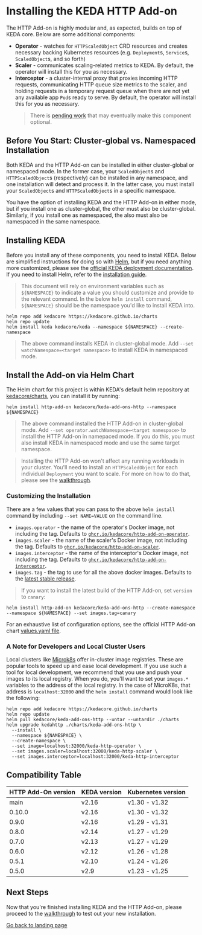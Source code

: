 # Installing the KEDA HTTP Add-on

The HTTP Add-on is highly modular and, as expected, builds on top of KEDA core. Below are some additional components:

- **Operator** - watches for `HTTPScaledObject` CRD resources and creates necessary backing Kubernetes resources (e.g. `Deployment`s, `Service`s, `ScaledObject`s, and so forth)
- **Scaler** - communicates scaling-related metrics to KEDA. By default, the operator will install this for you as necessary.
- **Interceptor** - a cluster-internal proxy that proxies incoming HTTP requests, communicating HTTP queue size metrics to the scaler, and holding requests in a temporary request queue when there are not yet any available app `Pod`s ready to serve. By default, the operator will install this for you as necessary.
    >There is [pending work](https://github.com/kedacore/http-add-on/issues/354) that may eventually make this component optional.

## Before You Start: Cluster-global vs. Namespaced Installation

Both KEDA and the HTTP Add-on can be installed in either cluster-global or namespaced mode. In the former case, your `ScaledObject`s and `HTTPScaledObject`s (respectively) can be installed in any namespace, and one installation will detect and process it. In the latter case, you must install your `ScaledObject`s and `HTTPScaledObject`s in a specific namespace.

You have the option of installing KEDA and the HTTP Add-on in either mode, but if you install one as cluster-global, the other must also be cluster-global. Similarly, if you install one as namespaced, the also must also be namespaced in the same namespace.
## Installing KEDA

Before you install any of these components, you need to install KEDA. Below are simplified instructions for doing so with [Helm](https://helm.sh), but if you need anything more customized, please see the [official KEDA deployment documentation](https://keda.sh/docs/2.0/deploy/). If you need to install Helm, refer to the [installation guide](https://helm.sh/docs/intro/install/).

>This document will rely on environment variables such as `${NAMESPACE}` to indicate a value you should customize and provide to the relevant command. In the below `helm install` command, `${NAMESPACE}` should be the namespace you'd like to install KEDA into.

```console
helm repo add kedacore https://kedacore.github.io/charts
helm repo update
helm install keda kedacore/keda --namespace ${NAMESPACE} --create-namespace
```

>The above command installs KEDA in cluster-global mode. Add `--set watchNamespace=<target namespace>` to install KEDA in namespaced mode.

## Install the Add-on via Helm Chart

The Helm chart for this project is within KEDA's default helm repository at [kedacore/charts](http://github.com/kedacore/charts), you can install it by running:

```console
helm install http-add-on kedacore/keda-add-ons-http --namespace ${NAMESPACE}
```
>The above command installed the HTTP Add-on in cluster-global mode. Add `--set operator.watchNamespace=<target namespace>` to install the HTTP Add-on in namepaced mode. If you do this, you must also install KEDA in namespaced mode and use the same target namespace.

>Installing the HTTP Add-on won't affect any running workloads in your cluster. You'll need to install an `HTTPScaledObject` for each individual `Deployment` you want to scale. For more on how to do that, please see the [walkthrough](./walkthrough.md).

### Customizing the Installation

There are a few values that you can pass to the above `helm install` command by including `--set NAME=VALUE` on the command line.

- `images.operator` - the name of the operator's Docker image, not including the tag. Defaults to [`ghcr.io/kedacore/http-add-on-operator`](https://github.com/kedacore/http-add-on/pkgs/container/http-add-on-operator).
- `images.scaler` - the name of the scaler's Docker image, not including the tag.  Defaults to [`ghcr.io/kedacore/http-add-on-scaler`](https://github.com/kedacore/http-add-on/pkgs/container/http-add-on-scaler).
- `images.interceptor` - the name of the interceptor's Docker image, not including the tag. Defaults to [`ghcr.io/kedacore/http-add-on-interceptor`](https://github.com/kedacore/http-add-on/pkgs/container/http-add-on-interceptor).
- `images.tag` - the tag to use for all the above docker images. Defaults to the [latest stable release](https://github.com/kedacore/http-add-on/releases).

>If you want to install the latest build of the HTTP Add-on, set `version` to `canary`:

```console
helm install http-add-on kedacore/keda-add-ons-http --create-namespace --namespace ${NAMESPACE} --set images.tag=canary
```

For an exhaustive list of configuration options, see the official HTTP Add-on chart [values.yaml file](https://github.com/kedacore/charts/blob/master/http-add-on/values.yaml).

### A Note for Developers and Local Cluster Users

Local clusters like [Microk8s](https://microk8s.io/) offer in-cluster image registries. These are popular tools to speed up and ease local development. If you use such a tool for local development, we recommend that you use and push your images to its local registry. When you do, you'll want to set your `images.*` variables to the address of the local registry. In the case of MicroK8s, that address is `localhost:32000` and the `helm install` command would look like the following:

```console
helm repo add kedacore https://kedacore.github.io/charts
helm repo update
helm pull kedacore/keda-add-ons-http --untar --untardir ./charts
helm upgrade kedahttp ./charts/keda-add-ons-http \
  --install \
  --namespace ${NAMESPACE} \
  --create-namespace \
  --set image=localhost:32000/keda-http-operator \
  --set images.scaler=localhost:32000/keda-http-scaler \
  --set images.interceptor=localhost:32000/keda-http-interceptor
```

## Compatibility Table

| HTTP Add-On version | KEDA version      | Kubernetes version |
|---------------------|-------------------|--------------------|
| main                | v2.16             | v1.30 - v1.32      |
| 0.10.0              | v2.16             | v1.30 - v1.32      |
| 0.9.0               | v2.16             | v1.29 - v1.31      |
| 0.8.0               | v2.14             | v1.27 - v1.29      |
| 0.7.0               | v2.13             | v1.27 - v1.29      |
| 0.6.0               | v2.12             | v1.26 - v1.28      |
| 0.5.1               | v2.10             | v1.24 - v1.26      |
| 0.5.0               | v2.9              | v1.23 - v1.25      |

## Next Steps

Now that you're finished installing KEDA and the HTTP Add-on, please proceed to the [walkthrough](./walkthrough.md) to test out your new installation.

[Go back to landing page](./)
